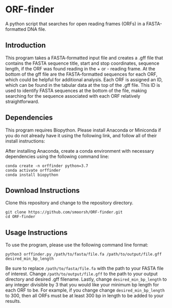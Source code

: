 # ORF-finder
A python script that searches for open reading frames (ORFs) in a FASTA-formatted DNA file.

## Introduction
This program takes a FASTA-formatted input file and creates a .gff file that contains the FASTA sequence title, start and stop coordinates, sequence length, if the ORF was found reading in the + or - reading frame. At the bottom of the gff file are the FASTA-formatted sequences for each ORF, which could be helpful for additional analysis. Each ORF is assigned an ID, which can be found in the tabular data at the top of the .gff file. This ID is used to identify FASTA sequences at the bottom of the file, making searching for the sequence associated with each ORF relatively straightforward.

## Dependencies
This program requires Biopython. Please install Anaconda or Miniconda if you do not already have it using the following link, and follow all of their install instructions:
[
](https://www.anaconda.com/docs/getting-started/anaconda/install)

After installing Anaconda, create a conda environment with necessary dependencies using the following command line:
```
conda create -n orffinder python=3.7
conda activate orffinder
conda install biopython
```

## Download Instructions

Clone this repository and change to the repository directory.
```
git clone https://github.com/smoorsh/ORF-finder.git
cd ORF-finder
```

## Usage Instructions

To use the program, please use the following command line format:
```
python3 orffinder.py /path/to/fasta/file.fa /path/to/output/file.gff desired_min_bp_length
```
Be sure to replace ```/path/to/fasta/file.fa``` with the path to your FASTA file of interest.
Change ```/path/to/output/file.gff``` to the path to your output directory and desired .gff filename.
Lastly, change ```desired_min_bp_length``` to any integer divisible by 3 that you would like your minimum bp length for each ORF to be. For example, if you change change ```desired_min_bp_length``` to 300, then all ORFs must be at least 300 bp in length to be added to your results.
